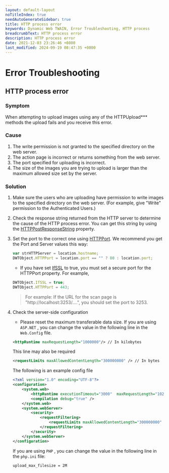```yaml
---
layout: default-layout
noTitleIndex: true
needAutoGenerateSidebar: true
title: HTTP process error
keywords: Dynamic Web TWAIN, Error Troubleshooting, HTTP process
breadcrumbText: HTTP process error
description: HTTP process error
date: 2021-12-03 23:26:46 +0800
last_modified: 2024-09-19 08:47:35 +0800
---
```


# Error Troubleshooting

## HTTP process error

### Symptom

When attempting to upload images using any of the HTTPUpload\*\*\* methods the upload fails and you receive this error.

### Cause

1. The write permission is not granted to the specified directory on the web server.
2. The action page is incorrect or returns something from the web server.
3. The port specified for uploading is incorrect.
4. The size of the images you are trying to upload is larger than the maximum allowed size set by the server.

### Solution

1. Make sure the users who are uploading have permission to write images to the specified directory on the web server. (For example, give "Write" permission to the Authenticated Users.)
2. Check the response string returned from the HTTP server to determine the cause of the HTTP process error. You can get this string by using the [HTTPPostResponseString](/_articles/info/api/WebTwain_IO.md#httppostresponsestring) property.
3. Set the port to the correct one using [HTTPPort](/_articles/info/api/WebTwain_IO.md#httpport). We recommend you get the Port and Server values this way:

    ```javascript
    var strHTTPServer = location.hostname;
    DWTObject.HTTPPort = location.port == "" ? 80 : location.port;
    ```

    - If you have set [IfSSL](/_articles/info/api/WebTwain_IO.md#ifssl) to true, you must set a secure port for the HTTPPort property. For example,

    ```javascript
    DWTObject.IfSSL = true;
    DWTObject.HTTPPort = 443;
    ```

    > For example: If the URL for the scan page is "http://localhost:3253/....", you should set the port to 3253.

4. Check the server-side configuration

    - Please reset the maximum transferable data size. If you are using `ASP.NET` , you can change the value in the following line in the `Web.Config` file.

    ```xml
    <httpRuntime maxRequestLength="1000000"/> // In kilobytes
    ```

    This line may also be required

    ```xml
    <requestLimits maxAllowedContentLength="300000000" /> // In bytes
    ```

    The following is an example config file

    ```xml
    <?xml version="1.0" encoding="UTF-8"?>
    <configuration>
        <system.web>
            <httpRuntime executionTimeout="3000"  maxRequestLength="102400"/>
            <compilation debug="true" />
        </system.web>
        <system.webServer>
            <security>
                <requestFiltering>
                    <requestLimits maxAllowedContentLength="300000000" />
                </requestFiltering>
            </security>
        </system.webServer>
    </configuration>
    ```

    If you are using `PHP` , you can change the value in the following line in the `php.ini` file:

    ```shell
    upload_max_filesize = 2M
    ```
